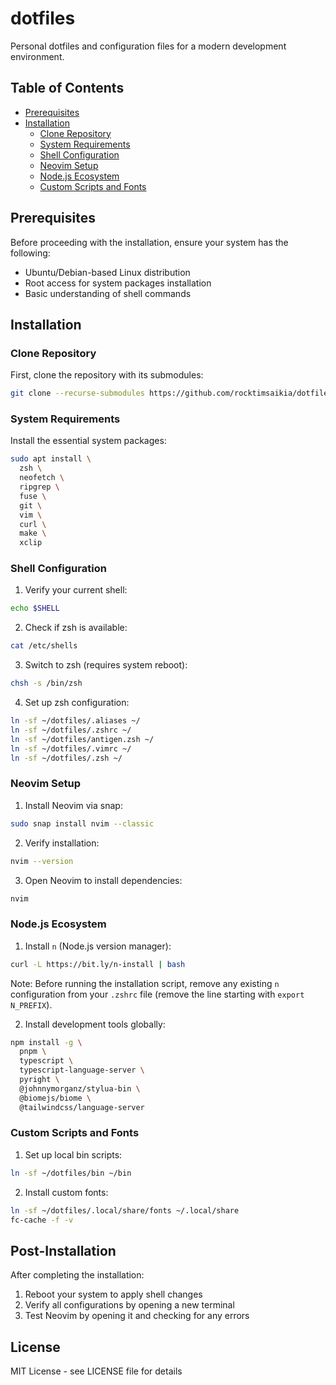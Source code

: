 # dotfiles

Personal dotfiles and configuration files for a modern development environment.

## Table of Contents
- [Prerequisites](#prerequisites)
- [Installation](#installation)
  - [Clone Repository](#clone-repository)
  - [System Requirements](#system-requirements)
  - [Shell Configuration](#shell-configuration)
  - [Neovim Setup](#neovim-setup)
  - [Node.js Ecosystem](#nodejs-ecosystem)
  - [Custom Scripts and Fonts](#custom-scripts-and-fonts)

## Prerequisites

Before proceeding with the installation, ensure your system has the following:
- Ubuntu/Debian-based Linux distribution
- Root access for system packages installation
- Basic understanding of shell commands

## Installation

### Clone Repository

First, clone the repository with its submodules:
```bash
git clone --recurse-submodules https://github.com/rocktimsaikia/dotfiles
```

### System Requirements

Install the essential system packages:
```bash
sudo apt install \
  zsh \
  neofetch \
  ripgrep \
  fuse \
  git \
  vim \
  curl \
  make \
  xclip
```

### Shell Configuration

1. Verify your current shell:
```bash
echo $SHELL
```

2. Check if zsh is available:
```bash
cat /etc/shells
```

3. Switch to zsh (requires system reboot):
```bash
chsh -s /bin/zsh
```

4. Set up zsh configuration:
```bash
ln -sf ~/dotfiles/.aliases ~/
ln -sf ~/dotfiles/.zshrc ~/
ln -sf ~/dotfiles/antigen.zsh ~/
ln -sf ~/dotfiles/.vimrc ~/
ln -sf ~/dotfiles/.zsh ~/
```

### Neovim Setup

1. Install Neovim via snap:
```bash
sudo snap install nvim --classic
```

2. Verify installation:
```bash
nvim --version
```

3. Open Neovim to install dependencies:
```bash
nvim
```

### Node.js Ecosystem

1. Install `n` (Node.js version manager):
```bash
curl -L https://bit.ly/n-install | bash
```

Note: Before running the installation script, remove any existing `n` configuration from your `.zshrc` file (remove the line starting with `export N_PREFIX`).

2. Install development tools globally:
```bash
npm install -g \
  pnpm \
  typescript \
  typescript-language-server \
  pyright \
  @johnnymorganz/stylua-bin \
  @biomejs/biome \
  @tailwindcss/language-server
```

### Custom Scripts and Fonts

1. Set up local bin scripts:
```bash
ln -sf ~/dotfiles/bin ~/bin
```

2. Install custom fonts:
```bash
ln -sf ~/dotfiles/.local/share/fonts ~/.local/share
fc-cache -f -v
```

## Post-Installation

After completing the installation:
1. Reboot your system to apply shell changes
2. Verify all configurations by opening a new terminal
3. Test Neovim by opening it and checking for any errors

## License

MIT License - see LICENSE file for details
